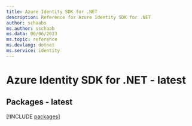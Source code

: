 ```yaml
---
title: Azure Identity SDK for .NET
description: Reference for Azure Identity SDK for .NET
author: schaabs
ms.author: sschaab
ms.data: 06/06/2023
ms.topic: reference
ms.devlang: dotnet
ms.service: identity
---
```

# Azure Identity SDK for .NET - latest
## Packages - latest
[!INCLUDE [packages](identity-index.md)]